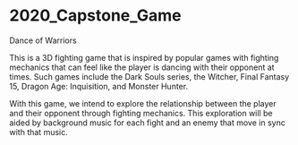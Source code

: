# 2020_Capstone_Game

Dance of Warriors

This is a 3D fighting game that is inspired by popular games with fighting mechanics that can feel like the player is dancing with their opponent at times. Such games include the Dark Souls series, the Witcher, Final Fantasy 15, Dragon Age: Inquisition, and Monster Hunter.
<p>
With this game, we intend to explore the relationship between the player and their opponent through fighting mechanics. This exploration will be aided by background music for each fight and an enemy that move in sync with that music.

